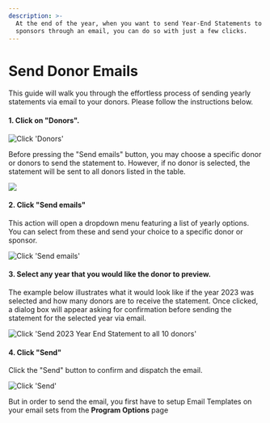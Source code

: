 ```yaml
---
description: >-
  At the end of the year, when you want to send Year-End Statements to your
  sponsors through an email, you can do so with just a few clicks.
---
```


# Send Donor Emails

This guide will walk you through the effortless process of sending yearly statements via email to your donors. Please follow the instructions below.

#### 1. Click on "Donors".

![Click 'Donors'](https://static.guidde.com/v0/qg%2Fwl7tQvj4QObxHmT8TrK0RLT3zvo1%2F4UgM3A8PuPjj1uZbdVtEuf%2F73s33VYkbrjm5D5kkZzrVt\_doc.png?alt=media\&token=5784cccb-467e-4914-8bcf-e01e35c70699)

Before pressing the "Send emails" button, you may choose a specific donor or donors to send the statement to. However, if no donor is selected, the statement will be sent to all donors listed in the table.

![](https://static.guidde.com/v0/qg%2Fwl7tQvj4QObxHmT8TrK0RLT3zvo1%2F4UgM3A8PuPjj1uZbdVtEuf%2FsnbiQdY6y54fd9NsAviiUr\_doc.png?alt=media\&token=33d3a298-04bc-47e2-9e88-53ce5d834d5a)

#### 2. Click "Send emails"

This action will open a dropdown menu featuring a list of yearly options. You can select from these and send your choice to a specific donor or sponsor.

![Click 'Send emails'](https://static.guidde.com/v0/qg%2Fwl7tQvj4QObxHmT8TrK0RLT3zvo1%2FmEkoRHWfujDEFG2z958ydQ%2F8qAE9mnWXdJ127PvPm7JBy\_doc.png?alt=media\&token=a457f872-970f-4f84-a9eb-a09b223b7671)

#### 3. Select any year that you would like the donor to preview.

The example below illustrates what it would look like if the year 2023 was selected and how many donors are to receive the statement. Once clicked, a dialog box will appear asking for confirmation before sending the statement for the selected year via email.

![Click 'Send 2023 Year End Statement to all 10 donors'](https://static.guidde.com/v0/qg%2Fwl7tQvj4QObxHmT8TrK0RLT3zvo1%2FmEkoRHWfujDEFG2z958ydQ%2Fv4gN4mcFzJEqaYHzgy4oDK\_doc.png?alt=media\&token=79f98929-44e8-4feb-abed-5b2d631297be)

#### 4. Click "Send"

Click the "Send" button to confirm and dispatch the email.

![Click 'Send'](https://static.guidde.com/v0/qg%2Fwl7tQvj4QObxHmT8TrK0RLT3zvo1%2FmEkoRHWfujDEFG2z958ydQ%2FapZQQvongtZowtzJP7YByF\_doc.png?alt=media\&token=4a824986-f3d2-4cea-8f5e-deb8224032a7)

But in order to send the email, you first have to setup Email Templates on your email sets from the **Program Options** page
